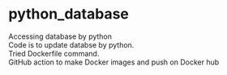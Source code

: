 # python_database
Accessing database by python
</br>
Code is to update databse by python.
</br>
Tried Dockerfile command.
</br>
GitHub action to make Docker images and push on Docker hub

